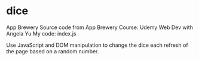 # dice
App Brewery
Source code from App Brewery
Course: Udemy Web Dev with Angela Yu
My code: index.js

Use JavaScript and DOM manipulation to change the dice each refresh of the page based on a random number.
